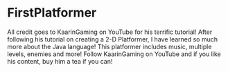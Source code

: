 # FirstPlatformer
All credit goes to KaarinGaming on YouTube for his terrific tutorial!  After following his tutorial on creating a 2-D Platformer, I have learned so much more about the Java language!  This platformer includes music, multiple levels, enemies and more!  Follow KaarinGaming on YouTube and if you like his content, buy him a tea if you can!
